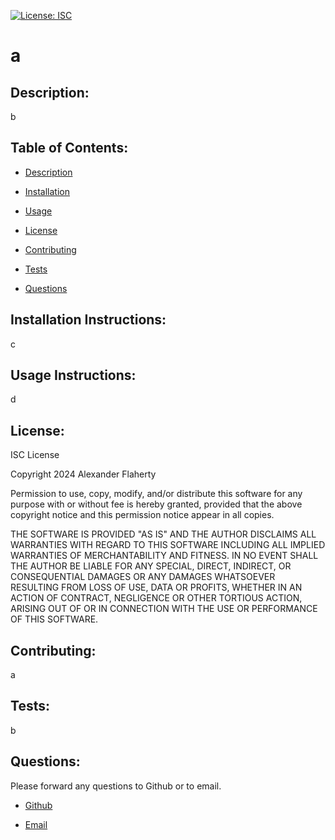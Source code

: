 [![License: ISC](https://img.shields.io/badge/License-ISC-blue.svg)](https://opensource.org/licenses/ISC)

# a

## Description: 

b

## Table of Contents:

- [Description](#description)

- [Installation](#installation-instructions)

- [Usage](#usage-instructions)

- [License](#license)

- [Contributing](#contributing)

- [Tests](#tests)

- [Questions](#questions)

## Installation Instructions:

c

## Usage Instructions:

d

## License:


ISC License

Copyright 2024 Alexander Flaherty

Permission to use, copy, modify, and/or distribute this software for any
purpose with or without fee is hereby granted, provided that the above
copyright notice and this permission notice appear in all copies.

THE SOFTWARE IS PROVIDED "AS IS" AND THE AUTHOR DISCLAIMS ALL WARRANTIES
WITH REGARD TO THIS SOFTWARE INCLUDING ALL IMPLIED WARRANTIES OF
MERCHANTABILITY AND FITNESS. IN NO EVENT SHALL THE AUTHOR BE LIABLE FOR
ANY SPECIAL, DIRECT, INDIRECT, OR CONSEQUENTIAL DAMAGES OR ANY DAMAGES
WHATSOEVER RESULTING FROM LOSS OF USE, DATA OR PROFITS, WHETHER IN AN
ACTION OF CONTRACT, NEGLIGENCE OR OTHER TORTIOUS ACTION, ARISING OUT OF
OR IN CONNECTION WITH THE USE OR PERFORMANCE OF THIS SOFTWARE.

## Contributing:

a

## Tests:

b

## Questions:

Please forward any questions to Github or to email.

- [Github](https://github.com/Pazoraf)

- [Email](mailto:a)

